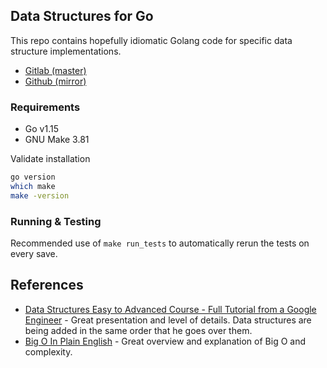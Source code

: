 ## Data Structures for Go
This repo contains hopefully idiomatic Golang code for specific data structure implementations.
- [Gitlab (master)](https://gitlab.com/rshmhrj/data-structs)
- [Github (mirror)](https://github.com/rshmhrj/data-structs)



### Requirements
- Go v1.15
- GNU Make 3.81

Validate installation
```bash
go version
which make
make -version
```

### Running & Testing
Recommended use of `make run_tests` to automatically rerun the tests on every save. 

## References
- [Data Structures Easy to Advanced Course - Full Tutorial from a Google Engineer](https://www.youtube.com/watch?v=RBSGKlAvoiM) - Great presentation and level of details.  Data structures are being added in the same order that he goes over them.
- [Big O In Plain English](https://github.com/pavankat/big-o-in-plain-english) - Great overview and explanation of Big O and complexity. 
